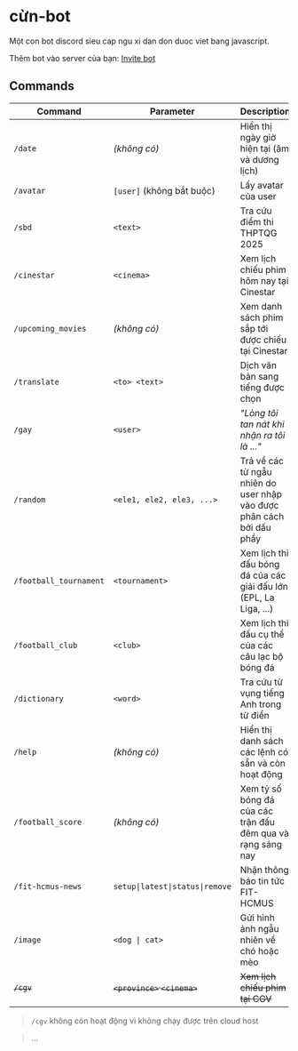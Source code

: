 # cừn-bot

Một con bot discord sieu cap ngu xi dan don duoc viet bang javascript.

Thêm bot vào server của bạn: [Invite bot](https://discord.com/oauth2/authorize?client_id=1395723998821879849)

## Commands

| Command | Parameter | Description | Usage |
|------|---------|-------|-----------|
| `/date` | *(không có)* | Hiển thị ngày giờ hiện tại (âm và dương lịch) | `/date` |
| `/avatar` | `[user]` (không bắt buộc) | Lấy avatar của user | `/avatar @cừn` |
| `/sbd` | `<text>` | Tra cứu điểm thi THPTQG 2025 | `/sbd 123456` |
| `/cinestar` | `<cinema>` | Xem lịch chiếu phim hôm nay tại Cinestar | `/cinestar Cinestar Sinh Viên - TP.HCM` |
| `/upcoming_movies` | *(không có)* | Xem danh sách phim sắp tới được chiếu tại Cinestar | `/upcoming_movies` |
| `/translate` | `<to> <text>` | Dịch văn bản sang tiếng được chọn | `/translate English Xin chào` |
| `/gay` | `<user>` | _"Lòng tôi tan nát khi nhận ra tôi là ..."_ | `/gay @someone` |
| `/random` | `<ele1, ele2, ele3, ...>` | Trả về các từ ngẫu nhiên do user nhập vào được phân cách bởi dấu phẩy | `/random táo,cam,chuối` |
| `/football_tournament` | `<tournament>` | Xem lịch thi đấu bóng đá của các giải đấu lớn (EPL, La Liga, ...) | `/football_tournament Premier League` |
| `/football_club` | `<club>` | Xem lịch thi đấu cụ thể của các câu lạc bộ bóng đá | `/football_club Manchester United` |
| `/dictionary` | `<word>` | Tra cứu từ vụng tiếng Anh trong từ điển | `/dictionary care` |
| `/help` | *(không có)* | Hiển thị danh sách các lệnh có sẵn và còn hoạt động | `/help` |
| `/football_score` | *(không có)* | Xem tỷ số bóng đá của các trận đấu đêm qua và rạng sáng nay | `/football_score` |
| `/fit-hcmus-news` | `setup\|latest\|status\|remove` | Nhận thông báo tin tức FIT-HCMUS | [Hướng dẫn chi tiết tại đây](commands/fit-hcmus-news/INSTRUCTION.md) |
| `/image` | `<dog \| cat>` | Gửi hình ảnh ngẫu nhiên về chó hoặc mèo | `/image dog` |
| ~~`/cgv`~~ | ~~`<province>` `<cinema>`~~ | ~~Xem lịch chiếu phim tại CGV~~ | ~~`/cgv TP.HCM CGV Vincom Đồng Khởi`~~|

> `/cgv` không còn hoạt động vì không chạy được trên cloud host

> ...